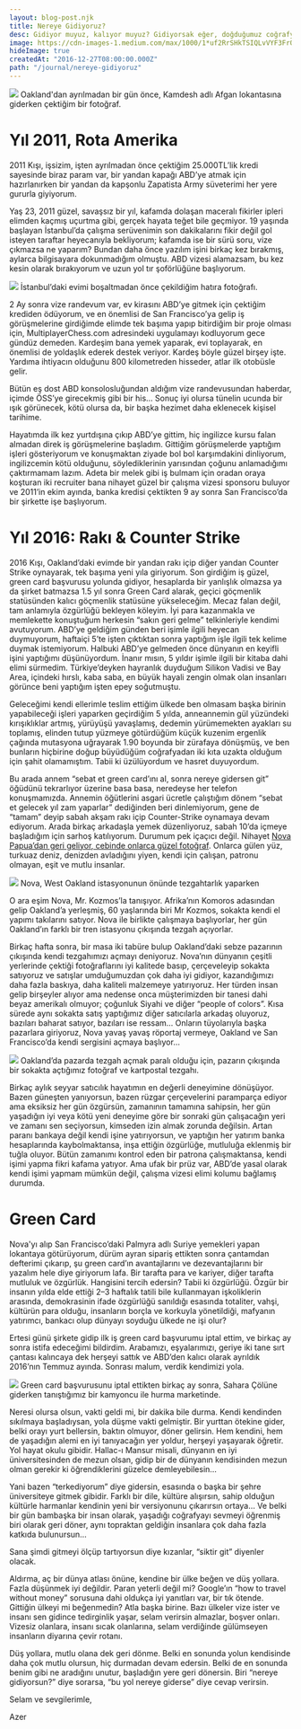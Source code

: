 ```yaml
---
layout: blog-post.njk
title: Nereye Gidiyoruz?
desc: Gidiyor muyuz, kalıyor muyuz? Gidiyorsak eğer, doğduğumuz coğrafyayı bırakıp nereye gidiyoruz?
image: https://cdn-images-1.medium.com/max/1000/1*uf2RrSHkTSIQLvVYF3FrOw.jpeg
hideImage: true
createdAt: "2016-12-27T08:00:00.000Z"
path: "/journal/nereye-gidiyoruz"
---
```


![](https://cdn-images-1.medium.com/max/1000/1*uf2RrSHkTSIQLvVYF3FrOw.jpeg)
<span class="img-alt">Oakland'dan ayrılmadan bir gün önce, Kamdesh adlı Afgan lokantasına giderken çektiğim bir fotoğraf.</span>

# Yıl 2011, Rota Amerika

2011 Kışı, işsizim, işten ayrılmadan önce çektiğim 25.000TL’lik kredi sayesinde biraz param var, bir yandan kapağı ABD’ye atmak için hazırlanırken bir yandan da kapşonlu Zapatista Army süveterimi her yere gururla giyiyorum.

Yaş 23, 2011 güzel, savaşsız bir yıl, kafamda dolaşan maceralı fikirler ipleri elimden kaçmış uçurtma gibi, gerçek hayata teğet bile geçmiyor. 19 yaşında başlayan İstanbul’da çalışma serüvenimin son dakikalarını fikir değil gol isteyen taraftar heyecanıyla bekliyorum; kafamda ise bir sürü soru, vize çıkmazsa ne yaparım? Bundan daha önce yazılım işini birkaç kez bırakmış, aylarca bilgisayara dokunmadığım olmuştu. ABD vizesi alamazsam, bu kez kesin olarak bırakıyorum ve uzun yol tır şoförlüğüne başlıyorum.

<div class="left">

![](https://cdn-images-1.medium.com/max/800/1*l8E7Ng7ReZaV4g4pHIBFkA.jpeg)
<span class="img-alt">İstanbul’daki evimi boşaltmadan önce çekildiğim hatıra fotoğrafı.</span>
</div>

2 Ay sonra vize randevum var, ev kirasını ABD’ye gitmek için çektiğim krediden ödüyorum, ve en önemlisi de San Francisco’ya gelip iş görüşmelerine girdiğimde elimde tek başıma yapıp bitirdiğim bir proje olması için, MultiplayerChess.com adresindeki uygulamayı kodluyorum gece gündüz demeden. Kardeşim bana yemek yaparak, evi toplayarak, en önemlisi de yoldaşlık ederek destek veriyor. Kardeş böyle güzel birşey işte. Yardıma ihtiyacın olduğunu 800 kilometreden hisseder, atlar ilk otobüsle gelir.

Bütün eş dost ABD konsolosluğundan aldığım vize randevusundan haberdar, içimde ÖSS’ye girecekmiş gibi bir his... Sonuç iyi olursa tünelin ucunda bir ışık görünecek, kötü olursa da, bir başka hezimet daha eklenecek kişisel tarihime.

Hayatımda ilk kez yurtdışına çıkıp ABD’ye gittim, hiç ingilizce kursu falan almadan direk iş görüşmelerine başladım. Gittiğim görüşmelerde yaptığım işleri gösteriyorum ve konuşmaktan ziyade bol bol karşımdakini dinliyorum, ingilizcemin kötü olduğunu, söylediklerinin yarısından çoğunu anlamadığımı çaktırmamam lazım. Adeta bir melek gibi iş bulmam için oradan oraya koşturan iki recruiter bana nihayet güzel bir çalışma vizesi sponsoru buluyor ve 2011’in ekim ayında, banka kredisi çektikten 9 ay sonra San Francisco’da bir şirkette işe başlıyorum.

# Yıl 2016: Rakı & Counter Strike

2016 Kışı, Oakland’daki evimde bir yandan rakı içip diğer yandan Counter Strike oynayarak, tek başıma yeni yıla giriyorum. Son girdiğim iş güzel, green card başvurusu yolunda gidiyor, hesaplarda bir yanlışlık olmazsa ya da şirket batmazsa 1.5 yıl sonra Green Card alarak, geçici göçmenlik statüsünden kalıcı göçmenlik statüsüne yükseleceğim. Mecaz falan değil, tam anlamıyla özgürlüğü bekleyen köleyim. İyi para kazanmakla ve memlekette konuştuğum herkesin “sakın geri gelme” telkinleriyle kendimi avutuyorum. ABD’ye geldiğim günden beri işimle ilgili heyecan duymuyorum, haftaiçi 5’te işten çıktıktan sonra yaptığım işle ilgili tek kelime duymak istemiyorum. Halbuki ABD’ye gelmeden önce dünyanın en keyifli işini yaptığımı düşünüyordum. İnanır mısın, 5 yıldır işimle ilgili bir kitaba dahi elimi sürmedim. Türkiye’deyken hayranlık duyduğum Silikon Vadisi ve Bay Area, içindeki hırslı, kaba saba, en büyük hayali zengin olmak olan insanları görünce beni yaptığım işten epey soğutmuştu.

Geleceğimi kendi ellerimle teslim ettiğim ülkede ben olmasam başka birinin yapabileceği işleri yaparken geçirdiğim 5 yılda, anneannemin gül yüzündeki kırışıklıklar artmış, yürüyüşü yavaşlamış, dedemin yürümemekten ayakları su toplamış, elinden tutup yüzmeye götürdüğüm küçük kuzenim ergenlik çağında mutasyona uğrayarak 1.90 boyunda bir zürafaya dönüşmüş, ve ben bunların hiçbirine doğup büyüdüğüm coğrafyadan iki kıta uzakta olduğum için şahit olamamıştım. Tabii ki üzülüyordum ve hasret duyuyordum.

Bu arada annem “sebat et green card’ını al, sonra nereye gidersen git” öğüdünü tekrarlıyor üzerine basa basa, neredeyse her telefon konuşmamızda. Annemin öğütlerini asgari ücretle çalıştığım dönem “sebat et gelecek yıl zam yaparlar” dediğinden beri dinlemiyorum, gene de “tamam” deyip sabah akşam rakı içip Counter-Strike oynamaya devam ediyorum. Arada birkaç arkadaşla yemek düzenliyoruz, sabah 10’da içmeye başladığım için sarhoş katılıyorum. Durumum pek içaçıcı değil. Nihayet [Nova Papua’dan geri geliyor, cebinde onlarca güzel fotoğraf](http://roadbeats.com/story/the-raja-ampat-archipelago). Onlarca gülen yüz, turkuaz deniz, denizden avladığını yiyen, kendi için çalışan, patronu olmayan, eşit ve mutlu insanlar.

<div class="left">

  ![](https://cdn-images-1.medium.com/max/1000/1*t14BMNrO6ft-9i_FWK9exQ.jpeg)
  <span class="img-alt">Nova, West Oakland istasyonunun önünde tezgahtarlık yaparken</span>

</div>

O ara eşim Nova, Mr. Kozmos’la tanışıyor. Afrika’nın Komoros adasından gelip Oakland’a yerleşmiş, 60 yaşlarında biri Mr Kozmos, sokakta kendi el yapımı takılarını satıyor. Nova ile birlikte çalışmaya başlıyorlar, her gün Oakland’ın farklı bir tren istasyonu çıkışında tezgah açıyorlar.

Birkaç hafta sonra, bir masa iki tabüre bulup Oakland’daki sebze pazarının çıkışında kendi tezgahımızı açmayı deniyoruz. Nova’nın dünyanın çeşitli yerlerinde çektiği fotoğraflarını iyi kalitede basıp, çerçeveleyip sokakta satıyoruz ve satışlar umduğumuzdan çok daha iyi gidiyor, kazandığımızı daha fazla baskıya, daha kaliteli malzemeye yatırıyoruz. Her türden insan gelip birşeyler alıyor ama nedense onca müşterimizden bir tanesi dahi beyaz amerikalı olmuyor; çoğunluk Siyahi ve diğer “people of colors”. Kısa sürede aynı sokakta satış yaptığımız diğer satıcılarla arkadaş oluyoruz, bazıları baharat satıyor, bazıları ise ressam… Onların tüyolarıyla başka pazarlara giriyoruz, Nova yavaş yavaş röportaj vermeye, Oakland ve San Francisco’da kendi sergisini açmaya başlıyor…

<div class="left">

![](https://cdn-images-1.medium.com/max/600/1*QA7qGI8zxmPU6wvXtEPtMA.jpeg)
<span class="img-alt">Oakland’da pazarda tezgah açmak paralı olduğu için, pazarın çıkışında bir sokakta açtığımız fotoğraf ve kartpostal tezgahı.</span>

</div>

Birkaç aylık seyyar satıcılık hayatımın en değerli deneyimine dönüşüyor. Bazen güneşten yanıyorsun, bazen rüzgar çerçevelerini paramparça ediyor ama eksiksiz her gün özgürsün, zamanının tamamına sahipsin, her gün yaşadığın iyi veya kötü yeni deneyime göre bir sonraki gün çalışacağın yeri ve zamanı sen seçiyorsun, kimseden izin almak zorunda değilsin. Artan paranı bankaya değil kendi işine yatırıyorsun, ve yaptığın her yatırım banka hesaplarında kaybolmaktansa, inşa ettiğin özgürlüğe, mutluluğa eklenmiş bir tuğla oluyor. Bütün zamanımı kontrol eden bir patrona çalışmaktansa, kendi işimi yapma fikri kafama yatıyor. Ama ufak bir prüz var, ABD’de yasal olarak kendi işimi yapmam mümkün değil, çalışma vizesi elimi kolumu bağlamış durumda.

# Green Card

Nova'yı alıp San Francisco’daki Palmyra adlı Suriye yemekleri yapan lokantaya götürüyorum, dürüm ayran sipariş ettikten sonra çantamdan defterimi çıkarıp, şu green card’ın avantajlarını ve dezevantajlarını bir yazalım hele diye giriyorum lafa. Bir tarafta para ve kariyer, diğer tarafta mutluluk ve özgürlük. Hangisini tercih edersin? Tabii ki özgürlüğü. Özgür bir insanın yılda elde ettiği 2–3 haftalık tatili bile kullanmayan işkoliklerin arasında, demokrasinin ifade özgürlüğü sanıldığı esasında totaliter, vahşi, kültürün para olduğu, insanların borçla ve korkuyla yönetildiği, mafyanın yatırımcı, bankacı olup dünyayı soyduğu ülkede ne işi olur?

Ertesi günü şirkete gidip ilk iş green card başvurumu iptal ettim, ve birkaç ay sonra istifa edeceğimi bildirdim. Arabamızı, eşyalarımızı, geriye iki tane sırt çantası kalıncaya dek herşeyi sattık ve ABD’den kalıcı olarak ayrıldık 2016’nın Temmuz ayında. Sonrası malum, verdik kendimizi yola.

<div class="wide">

![](https://cdn-images-1.medium.com/max/1000/1*Vn21FC0zWgaLaDcsIDJ9bQ.jpeg)
<span class="img-alt">Green card başvurusunu iptal ettikten birkaç ay sonra, Sahara Çölüne giderken tanıştığımız bir kamyoncu ile hurma marketinde.</span>
</div>

Neresi olursa olsun, vakti geldi mi, bir dakika bile durma. Kendi kendinden sıkılmaya başladıysan, yola düşme vakti gelmiştir. Bir yurttan ötekine gider, belki orayı yurt bellersin, baktın olmuyor, döner gelirsin. Hem kendini, hem de yaşadığın alemi en iyi tanıyacağın yer yoldur, herşeyi yaşayarak öğretir. Yol hayat okulu gibidir. Hallac-ı Mansur misali, dünyanın en iyi üniversitesinden de mezun olsan, gidip bir de dünyanın kendisinden mezun olman gerekir ki öğrendiklerini güzelce demleyebilesin…

Yani bazen “terkediyorum” diye gidersin, esasında o başka bir şehre üniversiteye gitmek gibidir. Farklı bir dile, kültüre alışırsın, sahip olduğun kültürle harmanlar kendinin yeni bir versiyonunu çıkarırsın ortaya… Ve belki bir gün bambaşka bir insan olarak, yaşadığı coğrafyayı sevmeyi öğrenmiş biri olarak geri döner, aynı topraktan geldiğin insanlara çok daha fazla katkıda bulunursun…

Sana şimdi gitmeyi ölçüp tartıyorsun diye kızanlar, “siktir git” diyenler olacak.

Aldırma, aç bir dünya atlası önüne, kendine bir ülke beğen ve düş yollara. Fazla düşünmek iyi değildir. Paran yeterli değil mi? Google’ın “how to travel without money” sorusuna dahi oldukça iyi yanıtları var, bir tık ötende. Gittiğin ülkeyi mi beğenmedin? Atla başka birine. Bazı ülkeler vize ister ve insanı sen gidince tedirginlik yaşar, selam verirsin almazlar, boşver onları. Vizesiz olanlara, insanı sıcak olanlarına, selam verdiğinde gülümseyen insanların diyarına çevir rotanı.

Düş yollara, mutlu olana dek geri dönme. Belki en sonunda yolun kendisinde daha çok mutlu olursun, hiç durmadan devam edersin. Belki de en sonunda benim gibi ne aradığını unutur, başladığın yere geri dönersin. Biri “nereye gidiyorsun?” diye sorarsa, “bu yol nereye giderse” diye cevap verirsin.

Selam ve sevgilerimle,

Azer
